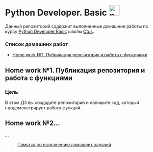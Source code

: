 # Python Developer. Basic <img src="https://s3.dualstack.us-east-2.amazonaws.com/pythondotorg-assets/media/community/logos/python-logo-only.png" alt="pytnon" width="34"/>
Данный репозиторий содержит выполненные домашние работы по курсу [Python Developer Basic](https://otus.ru/lessons/python-basic/) школы [Otus](https://otus.ru/).

### Список домашних работ
- [Home work №1. Публикация репозитория и работа с функциями](#home-work-1-публикация-репозитория-и-работа-с-функциями)

## Home work №1. Публикация репозитория и работа с функциями
### Цель
В этом ДЗ вы создадите репозиторий и напишите код, который продемонстрирует работу функций.
## Home work №2...
...

> [Памятка по выполнению домашних заданий](https://github.com/OtusTeam/BasePython/tree/homeworks-new#%D1%81%D0%B0%D0%BC%D0%BE%D1%81%D1%82%D0%BE%D1%8F%D1%82%D0%B5%D0%BB%D1%8C%D0%BD%D0%B0%D1%8F-%D1%80%D0%B0%D0%B1%D0%BE%D1%82%D0%B0-%D0%BF%D0%BE-%D0%BA%D1%83%D1%80%D1%81%D1%83-python-basic)
